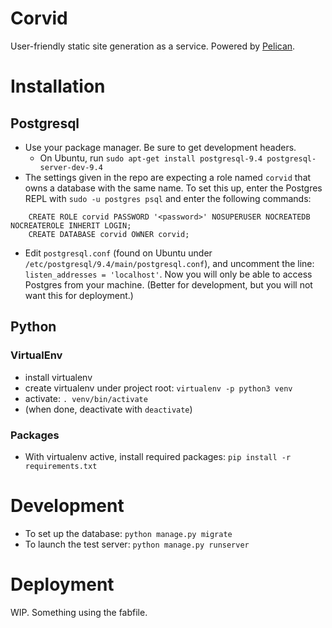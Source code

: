 # Corvid

User-friendly static site generation as a service. Powered by [Pelican](http://blog.getpelican.com/).

# Installation

## Postgresql
- Use your package manager. Be sure to get development headers.
  + On Ubuntu, run `sudo apt-get install postgresql-9.4 postgresql-server-dev-9.4`
- The settings given in the repo are expecting a role named `corvid` that owns
  a database with the same name. To set this up, enter the Postgres REPL with
  `sudo -u postgres psql` and enter the following commands:

```
    CREATE ROLE corvid PASSWORD '<password>' NOSUPERUSER NOCREATEDB NOCREATEROLE INHERIT LOGIN;
    CREATE DATABASE corvid OWNER corvid;
```

- Edit `postgresql.conf` (found on Ubuntu under `/etc/postgresql/9.4/main/postgresql.conf`),
  and uncomment the line: `listen_addresses = 'localhost'`. Now you will only be
  able to access Postgres from your machine. (Better for development, but you
  will not want this for deployment.)

## Python
### VirtualEnv
- install virtualenv
- create virtualenv under project root: `virtualenv -p python3 venv`
- activate: `. venv/bin/activate`
- (when done, deactivate with `deactivate`)

### Packages
- With virtualenv active, install required packages:
  `pip install -r requirements.txt`

# Development
- To set up the database: `python manage.py migrate`
- To launch the test server: `python manage.py runserver`

# Deployment
WIP. Something using the fabfile.